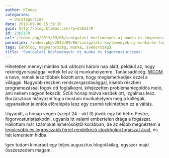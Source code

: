 ```yaml
---
author: KTamas
categories:
  - Uncategorized
date: 2013-09-06 15:39:28
guid: http://blog.ktamas.com/?p=2365170
id: 2365170
url: /index.php/2013/09/06/szolgalati-kozlemenyek-uj-munka-es-fogorvosturizmus/
permalink: /index.php/2013/09/06/szolgalati-kozlemenyek-uj-munka-es-fogorvosturizmus/
tags: [énblog, magyarország, munka, svédország]
title: 'Szolgálati közlemények: új munka és fogorvosturizmus'
---
```


Hihetetlen mennyi minden tud változni három nap alatt, például az, hogy rekordgyorsasággal vettek fel az új munkahelyemre. Tanácsadócég, [WCOM](http://wcom.se) a neve, remek lesz többek között arra, hogy megismerkedjek ezzel a világgal. Nagyobb részben rendszergazdasággal, kisebb részben programozással fogok ott foglalkozni, kifejezetten problémamegoldós meló, ami nekem nagyon fekszik. Szűk hónap múlva kezdek ott, izgalmas lesz. Borzasztóan hiányozni fog a mostani munkahelyem meg a kollégák, ugyanakkor jelentős előrelépés lesz egy csomó tekintetben ez a váltás. 

Ugyanitt, a hónap végén (szept 24 &#8211; okt 3) jövök egy bő hétre Pestre, fogorvosturistáskodni, ugyanis itt valami embertelen drága a fogászat. Hallottam már számokat ismerősöktől korábban, de az előbb megnéztem a [legolcsóbb és legrosszabb hírrel rendelkező stockholmi fogászat árait](http://www.citydental.se/priser.asp), és hát lementem hídba. 

Igen tudom kimaradt egy teljes augusztus blogolásilag, egyszer majd összeszedem magam.
